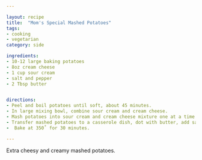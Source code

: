 ```yaml
---

layout: recipe
title:  "Mom's Special Mashed Potatoes"
tags: 
- cooking
- vegetarian
category: side

ingredients:
- 10-12 large baking potatoes
- 8oz cream cheese
- 1 cup sour cream
- salt and pepper
- 2 Tbsp butter


directions:
- Peel and boil potatoes until soft, about 45 minutes. 
- In large mixing bowl, combine sour cream and cream cheese. 
- Mash potatoes into sour cream and cream cheese mixture one at a time. 
- Transfer mashed potatoes to a casserole dish, dot with butter, add salt and pepper to taste.
-  Bake at 350˚ for 30 minutes.

---
```


Extra cheesy and creamy mashed potatoes.